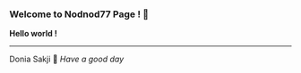 ### Welcome to Nodnod77 Page ! 🚪

__Hello world !__



------------------------------------------------
Donia Sakji 
🍎 *Have a good day*
